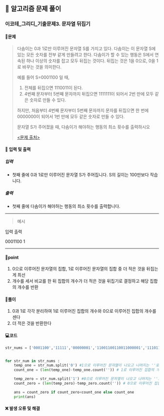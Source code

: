## 🐌 알고리즘 문제 풀이

### 이코테\_그리디_기출문제3. 문자열 뒤집기

#### 📒문제

> 다솜이는 0과 1로만 이루어진 문자열 S를 가지고 있다. 다솜이는 이 문자열 S에 있는 모든 숫자를 전부 같게 만들려고 한다. 다솜이가 할 수 있는 행동은 S에서 연속된 하나 이상의 숫자를 잡고 모두 뒤집는 것이다. 뒤집는 것은 1을 0으로, 0을 1로 바꾸는 것을 의미한다.
>
> 예를 들어 S=0001100 일 때,
>
> 1. 전체를 뒤집으면 1110011이 된다.
> 2. 4번째 문자부터 5번째 문자까지 뒤집으면 1111111이 되어서 2번 만에 모두 같은 숫자로 만들 수 있다.
>
> 하지만, 처음부터 4번째 문자부터 5번째 문자까지 문자를 뒤집으면 한 번에 0000000이 되어서 1번 만에 모두 같은 숫자로 만들 수 있다.
>
> 문자열 S가 주어졌을 때, 다솜이가 해야하는 행동의 최소 횟수를 출력하시오
>
> [<문제 출처>](https://www.acmicpc.net/problem/1439) 



#### :pushpin: 입력 및 출력

##### 입력

- 첫째 줄에 0과 1로만 이루어진 문자열 S가 주어집니다. S의 길이는 100만보다 작습니다.

##### 출력

- 첫째 줄에 다솜이가 해야하는 행동의 최소 횟수를 출력합니다.

---

> 예시

입력					출력 

0001100			1

----




#### 🚀point

1. 0으로 이루어진 문자열의 집합, 1로 이루어진 문자열의 집합 중 더 적은 것을 뒤집는게 최선
1. 개수를 세서 비교를 한 뒤 집합의 개수가 더 적은 것을 뒤집기로 결정하고 해당 집합의 개수를 반환


#### 🔎풀이

1. 0과 1로 각각 분리하여 1로 이루어진 집합의 개수와 0으로 이루어진 집합의 개수를 센다
1. 더 적은 것을 반환한다

#### 💻코드

```python
str_nums = ['0001100','11111','00000001','11001100110011000001','11101101']


for str_num in str_nums :
    temp_one = str_num.split('0') #1으로 이루어진 문자열이 나오고 나머지는 ''로 나옴
    count_one = (len(temp_one)-temp_one.count('')) # 1로 이루어진 집합의 개수

    temp_zero = str_num.split('1') #0으로 이루어진 문자열이 나오고 나머지는 ''로 나옴
    count_zero = (len(temp_zero)-temp_zero.count('')) # 0으로 이루어진 집합의 개수

    ans = count_zero if count_zero<count_one else count_one
    print(ans)
```



#### ❌ 발생 오류 및 해결

